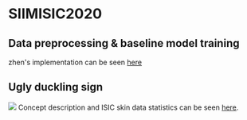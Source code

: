 # SIIMISIC2020
## Data preprocessing & baseline model training
zhen's implementation can be seen [here](https://github.com/zyimia/SIIMISIC2020/blob/master/Zhen/README.md)
## Ugly duckling sign
![](https://github.com/zyimia/ISIC20_UM_Team/blob/master/figures/ugly_duckling_sign.png)
Concept description and ISIC skin data statistics can be seen [here](https://github.com/zyimia/SIIMISIC2020/blob/master/Zhen/ugly_duckling/ugly_duckling_sign/ugly_duckling.pdf).
